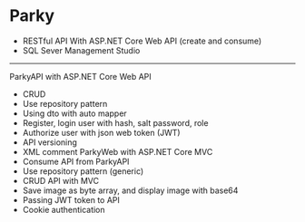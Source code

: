 # Parky
- RESTful API With ASP.NET Core Web API (create and consume)
- SQL Sever Management Studio
-----------------------------------------
ParkyAPI with ASP.NET Core Web API
- CRUD
- Use repository pattern
- Using dto with auto mapper
- Register, login user with hash, salt password, role
- Authorize user with json web token (JWT)
- API versioning
- XML comment
ParkyWeb with ASP.NET Core MVC
- Consume API from ParkyAPI
- Use repository pattern (generic)
- CRUD API with MVC
- Save image as byte array, and display image with base64
- Passing JWT token to API
- Cookie authentication
